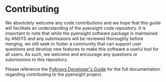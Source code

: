 # Contributing

We absolutely welcome any code contributions and we hope that this guide will
facilitate an understanding of the pyensight code repository. It is important
to note that while the pyensight software package is maintained by ANSYS and
any submissions will be reviewed thoroughly before merging, we still seek to
foster a community that can support user questions and develop new features to
make this software a useful tool for all users. As such, we welcome and
encourage any questions or submissions to this repository.

Please reference the [PyAnsys Developer's
Guide](https://dev.docs.pyansys.com/) for the full documentation
regarding contributing to the pyensight project.
